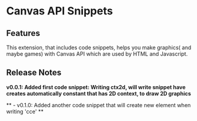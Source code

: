 # Canvas API Snippets


## Features
This extension, that includes code snippets, helps you make graphics( and maybe games) with Canvas API which are used by HTML and Javascript. 


## Release Notes

**v0.0.1: Added first code snippet: Writing ctx2d, will write snippet have creates automatically constant that has 2D context, to draw 2D graphics**

** - v0.1.0: Added another code snippet that will create new <canvas> element when writing 'cce' **